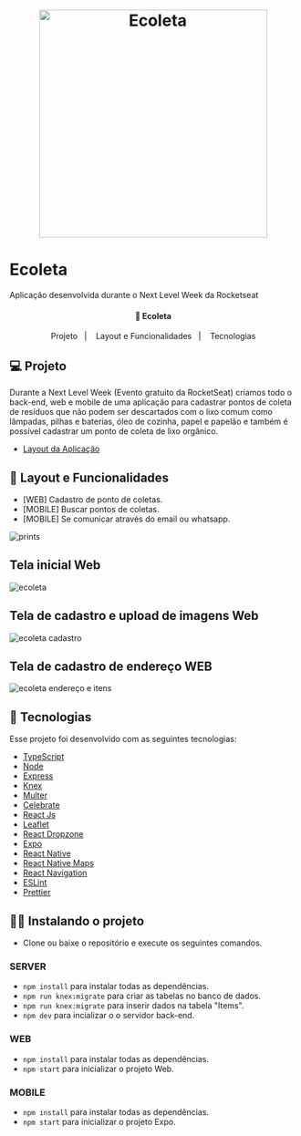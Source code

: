 <h1 align="center">
    <img alt="Ecoleta" title="#Vitrine Americanas" src="https://user-images.githubusercontent.com/44583521/83802704-a5bf6f80-a681-11ea-92a8-38d548bee7bd.png" width="400px" />
</h1>

# Ecoleta
Aplicação desenvolvida durante o Next Level Week da Rocketseat

<h4 align="center">
  🚀 Ecoleta
</h4>

<p align="center">
  <a>Projeto</a>&nbsp;&nbsp;&nbsp;|&nbsp;&nbsp;&nbsp;
  <a>Layout e Funcionalidades</a>&nbsp;&nbsp;&nbsp;|&nbsp;&nbsp;&nbsp;
  <a>Tecnologias</a>
</p>

## 💻 Projeto

Durante a Next Level Week (Evento gratuito da RocketSeat) criamos todo o back-end, web e mobile de uma aplicação para cadastrar pontos de coleta de resíduos que não podem ser descartados com o lixo comum como lâmpadas, pilhas e baterias, óleo de cozinha, papel e papelão e também é possível cadastrar um ponto de coleta de lixo orgânico.

- [Layout da Aplicação](https://www.figma.com/file/1SxgOMojOB2zYT0Mdk28lB/Ecoleta)

## 🔖 Layout e Funcionalidades

- [WEB] Cadastro de ponto de coletas.
- [MOBILE] Buscar pontos de coletas.
- [MOBILE] Se comunicar através do email ou whatsapp.

![prints](https://user-images.githubusercontent.com/44583521/83802621-714bb380-a681-11ea-9ba3-2baa468300fe.png)

## Tela inicial Web
![ecoleta](https://user-images.githubusercontent.com/44583521/83927055-1342cd00-a762-11ea-9c99-43d44094a6fe.png)

## Tela de cadastro e upload de imagens Web
![ecoleta cadastro](https://user-images.githubusercontent.com/44583521/83927079-25bd0680-a762-11ea-8395-4bb78fa187b2.png)

## Tela de cadastro de endereço WEB
![ecoleta endereço e itens](https://user-images.githubusercontent.com/44583521/83927084-2d7cab00-a762-11ea-90f6-e9fe29b212a4.png)

## 🚀 Tecnologias

Esse projeto foi desenvolvido com as seguintes tecnologias:

- [TypeScript](https://www.typescriptlang.org/)
- [Node](https://nodejs.org/en/)
- [Express](https://expressjs.com/pt-br/)
- [Knex](http://knexjs.org/)
- [Multer](https://github.com/expressjs/multer)
- [Celebrate](https://github.com/arb/celebrate)
- [React Js](https://pt-br.reactjs.org/)
- [Leaflet](https://leafletjs.com/)
- [React Dropzone](https://github.com/react-dropzone/react-dropzone)
- [Expo](https://expo.io/)
- [React Native](https://facebook.github.io/react-native/)
- [React Native Maps](https://www.npmjs.com/package/react-native-maps)
- [React Navigation](https://reactnavigation.org/)
- [ESLint](https://eslint.org/)
- [Prettier](https://prettier.io/) 

## 🏃‍♂️ Instalando o projeto

- Clone ou baixe o repositório e execute os seguintes comandos.

### SERVER

- `npm install` para instalar todas as dependências.
- `npm run knex:migrate` para criar as tabelas no banco de dados.
- `npm run knex:migrate` para inserir dados na tabela "Items".
- `npm dev` para incializar o o servidor back-end.

### WEB

- `npm install` para instalar todas as dependências.
- `npm start` para inicializar o projeto Web.

### MOBILE

- `npm install` para instalar todas as dependências.
- `npm start` para inicializar o projeto Expo.
